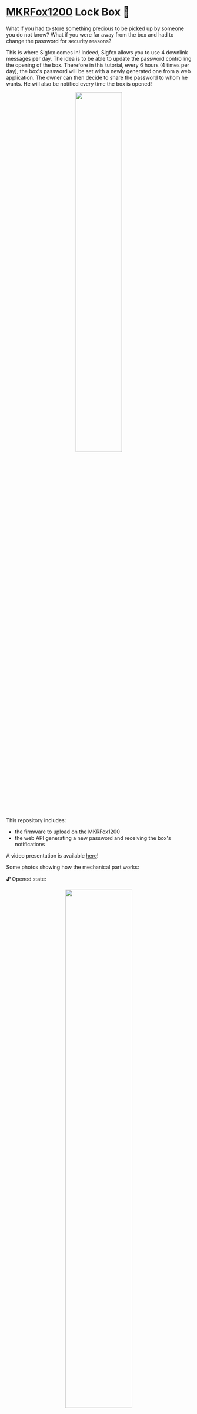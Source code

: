 # [MKRFox1200](http://www.sigfox.com/) Lock Box :key:

What if you had to store something precious to be picked up by someone you do not know?
What if you were far away from the box and had to change the password for security reasons?

This is where Sigfox comes in! Indeed, Sigfox allows you to use 4 downlink messages per day. The idea is to be able to update the password controlling the opening of the box. Therefore in this tutorial, every 6 hours (4 times per day), the box's password will be set with a newly generated one from a web application. The owner can then decide to share the password to whom he wants. He will also be notified every time the box is opened!

<p align="center">
    <img width="50%" height="50%" src="img/box.png">
</p>

This repository includes:
- the firmware to upload on the MKRFox1200
- the web API generating a new password and receiving the box's notifications

A video presentation is available [here](https://www.youtube.com/watch?v=yTfbNe17UA4)!

Some photos showing how the mechanical part works:

:unlock: Opened state:
<p align="center">
    <img width="60%" height="60%" src="img/unlock.png">
</p>

:lock: Locked state:
<p align="center">
    <img width="60%" height="60%" src="img/lock.png">
</p>

Making the box:
<p align="center">
    <img width="60%" height="60%" src="img/making.png">
</p>

Below is a diagram showing how the global system works:
    <p align="center">
        <img src="img/presentation.png?raw=true">
    </p>

## Hardware Requirements

- an [MKRFox1200](https://www.arduino.cc/en/Main.ArduinoBoardMKRFox1200) board
- a [4x4 membrane keypad](http://www.ebay.com/itm/4-x-4-Matrix-Array-16-Key-Membrane-Switch-Keypad-Keyboard-for-Arduino-AVR-PI-C-/310511616357)
- a [buzzer](http://www.ebay.com/itm/DC-3-12V-110DB-Discontinuous-Beep-Alarm-Electronic-Buzzer-Sounder-LW-/172369764855?epid=1287039987&hash=item282209e1f7:g:J1wAAOSw-CpX-vgf)
- an [RGB led](https://www.adafruit.com/product/159)
- a [servo motor](http://www.ebay.com/itm/9G-SG90-Micro-Servo-motor-RC-Robot-Helicopter-Airplane-Control-Car-Boat-/172420250871?epid=0&hash=item28250c3cf7:g:jtgAAOSwiDFYNyL8)
- 2x AA batteries or equivalent (in this tutorial I use a [3.7 Li-Ion battery](https://www.adafruit.com/product/1781))
- some [jumper wires](https://www.adafruit.com/product/759) and a breadboard
- a box with a lock system

## Installation
Start by cloning the repo: `git clone https://github.com/AntoinedeChassey/MKRFox1200_lock_box`

### MKRFox1200
1. [Activate](https://backend.sigfox.com/activate/arduino) your board on the Sigfox Backend _(you can follow __[this](https://www.arduino.cc/en/Guide/MKRFox1200)__ and  __[this](https://www.arduino.cc/en/Tutorial/SigFoxFirstConfiguration)__ tutorials)_
2. Flash the MKRFox1200 with the firmware located in this folder: _MKRFox1200_lock_box/MKRFox1200/__src___ (I used __[PlatformIO](http://platformio.org/)__ a new great IDE for IoT. After being installed on Atom, the folder "MKRFox1200" can be imported with `File>Open Folder...>Select` and the project will be configured automatically with the Arduino core and libraries - defined in the file `platformio.ini`)
3. Make sure to respect the correct __pin mapping__ (check `Defines & variables` in the code)

Some informations regarding the data frames being sent from the MKRFox1200 to the Sigfox Backend (_12 bytes maximum_):
- `getPasswordBySigfox()` sends the following:

| Byte | Type | Content |
| ------------- | ------------- | ------------- |
| 1 -> 6  | char  | "UPDATE"  |
| 7 -> 10  | float - Little Endian | Estimated battery voltage |

- `sendAlertBySigfox()` sends the following:

| Byte  | Type | Content |
| ------------- | ------------- | ------------- |
| 1 -> 4  | char  | "OPEN"
| 5 -> 8  | float - Little Endian | Estimated battery voltage |

You can help yourself with [this](http://www.scadacore.com/field-tools/programming-calculators/online-hex-converter/) website to decode hexadecimal (the battery voltage is a `Float - Little Endian (DCBA)`).

__FYI:__ the estimated battery voltage is only indicating a __very__ rough approximation. It is not a reliable piece of information at all but it will help you get an idea. A better approximation would be made with a 5V battery using the following formula: `float voltage = sensorValue * (5 / 1023)`

### Flask API - ngrok
1. Edit the "app.py" script (in folder _MKRFox1200_access_control/__API__/_)
2. Set the `deviceId` variable with your own MKRFox1200 device ID (you can find it when you actived your board or on the [Sigfox Backend](https://backend.sigfox.com/devicetype/list))
3. Install Flask with pip (Linux commands):
    ```bash
    $ sudo apt-get update && sudo apt-get -y upgrade
    $ sudo apt-get install python-pip3
    $ pip3 install flask
    ```
4. Launch the Python script _(on windows, if a PATH environment variable has not been created, the Python executable must be accessible from `C:\Users\USERNAME\AppData\Local\Programs\Python\Python36-32\python.exe`)_:

    ```bash
    $ cd MKRFox1200_access_control/API/
    $ python app.py
    ```

    If everything went fine, you must be able to access http://localhost:5000/ and see a result in your browser.
    There is an endpoint configured to generate a new password when calling http://localhost:5000/getPassword. This will also be used for the Sigfox Backend Callback configuration.

    Now we'll take a look at ngrok as a method of exposing your Python server publicly so that the Sigfox Backend can GET/POST data to it.
    This is particularly useful for testing purposes as we do not have to spend time on server configurations.
5. Install ngrok from __[here](https://ngrok.com/download)__
2. Launch ngrok on port 5000:
    ```bash
    $ ngrok http 5000
    ```
    This will expose your server publicly (on port 5000). To double check that this has worked, copy the address that has appeared in your terminal window under "forwarding" and navigate to it using your browser; it should look something like below. Make note of this as we'll need it below!

    <p align="center">
        <img src="img/ngrok.png">
    </p>


### Sigfox Backend Callback
1. Log in __[here](https://backend.sigfox.com/auth/login)__
2. Go to <https://backend.sigfox.com/devicetype/list>, click left on your device row and select "Edit"
3. Under "Downlink data", select the `CALLBACK` "Downlink mode"

    <p align="center">
        <img src="img/device.png">
    </p>

4. Now go to the "CALLBACKS" section on the left, select "new" on the top right, select "Custom Callback"
    * Type: `DATA` | `BIDIR`
    * Channel `URL`
    * Url pattern: `http://<YOUR_ngrok_SERVER_ADDRESS>/getPassword`
    * Use HTTP Method: `POST`
    * Content Type: `application/json`
    * Body: _(this will be sent to the API)_
    ```javascript
    {
          "device" : "{device}",
          "time" : "{time}",
          "duplicate" : "{duplicate}",
          "snr" : "{snr}",
          "rssi" : "{rssi}",
          "avgSnr" : "{avgSnr}",
          "station" : "{station}",
          "lat" : "{lat}",
          "lng" : "{lng}",
          "seqNumber" : "{seqNumber}",
          "data" : "{data}"
    }
    ```

5. Select "OK" to validate
6. __Tick__ the "Downlink" button to activate the newly created callback, make sure it looks like below

    <p align="center">
        <img src="img/downlink.png">
    </p>

## Usage
- Power up the system
- The default password is `2017`
- The buffer storing the input (keys pressed) is 4 characters long
- This buffer is emptied every 3 seconds and the timer emptying it is paused every time there is a new key being pressed
- Press `*` to reset the input or __lock__ the box
- For debug purposes, you can press `#` to reset the password to its default (2017)
- A new generated password will be set every 6h by default, see: `const long interval = 1000 * 60 * 60 * 6` (this means a downlink will be asked every 6h = 4 per day to the [Sigfox](http://www.sigidwiki.com/wiki/SIGFOX) Backend, this respects the [ETSI](http://www.etsi.org/) Standards)
- The new password will be stored in the MKRFox1200 flash memory (this means that if you reboot the board, the default password (2017) is set again)
- The new password is accessible on the ngrok Python API (home page - http://localhost:5000/)
- Each time the correct password is entered, the message "OPEN" is sent to the Sigfox Backend so the owner can be notified it has been opened by someone (this takes 6 seconds)

## TODO - Going Further
- [x] send notification when the box is opened
- [x] send the approximated voltage of the 3.7V battery when there is a downlink (every 6h)
- [ ] add multi-tasking to allow asynchronous jobs
- [ ] put the board in deepsleep to preserve battery consumption


__Have fun__ and always keep your keys safe! :wink: :key:

> *Antoine de Chassey*
